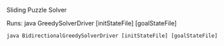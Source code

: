 Sliding Puzzle Solver

Runs:
	java GreedySolverDriver [initStateFile] [goalStateFile]
	
	java BidirectionalGreedySolverDriver [initStateFile] [goalStateFile]
